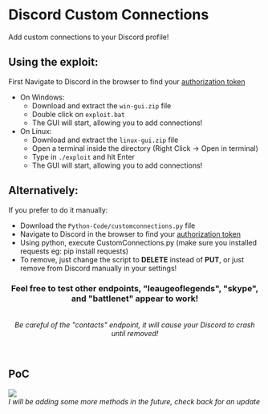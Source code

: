 # Discord Custom Connections
Add custom connections to your Discord profile!
<h2>Using the exploit:</h2>

First Navigate to Discord in the browser to find your [authorization token](https://discordhelp.net/discord-token)

* On Windows:
  - Download and extract the `win-gui.zip` file
  - Double click on `exploit.bat`
  - The GUI will start, allowing you to add connections!
* On Linux:
  - Download and extract the `linux-gui.zip` file
  - Open a terminal inside the directory (Right Click -> Open in terminal)
  - Type in `./exploit` and hit Enter
  - The GUI will start, allowing you to add connections!

<h2>Alternatively:</h2>
If you prefer to do it manually:

* Download the `Python-Code/customconnections.py` file
* Navigate to Discord in the browser to find your [authorization token](https://discordhelp.net/discord-token)
* Using python, execute CustomConnections.py (make sure you installed requests eg: pip install requests)
* To remove, just change the script to <b>DELETE</b> instead of <b>PUT</b>, or just remove from Discord manually in your settings!
  
<center><h3>Feel free to test other endpoints, "leaugeoflegends", "skype", and "battlenet" appear to work! </h3> 
  <br><i>Be careful of the "contacts" endpoint, it will cause your Discord to crash until removed!</i></center>
</p>
<br>
<h2>PoC</h2>
<img src="https://i.imgur.com/cvzG95Q.png">
<br>
<i>I will be adding some more methods in the future, check back for an update</i>
<br>
